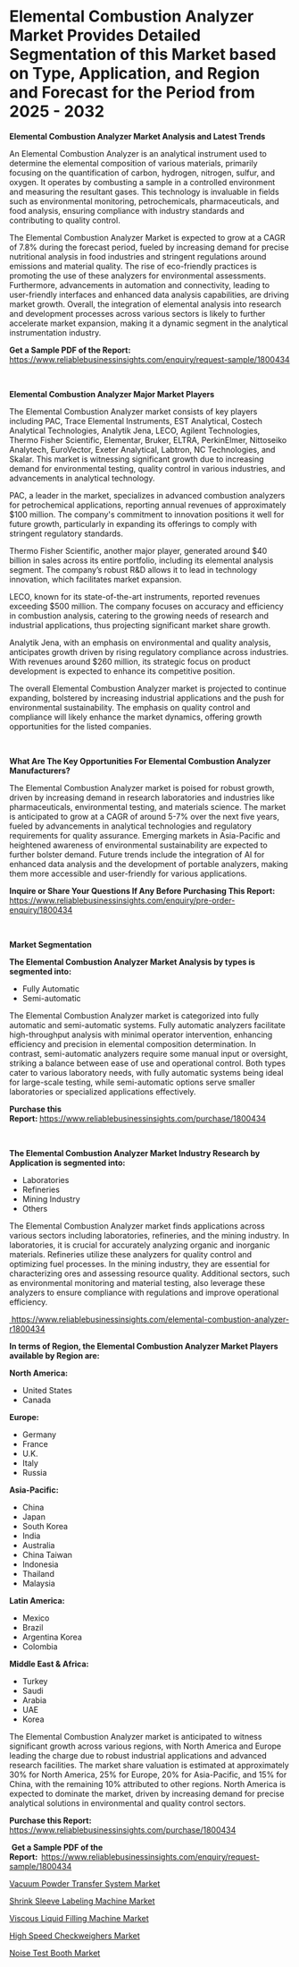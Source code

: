 <p><h1>Elemental Combustion Analyzer Market Provides Detailed Segmentation of this Market based on Type, Application, and Region and Forecast for the Period from 2025 - 2032</h1></p><p><strong>Elemental Combustion Analyzer Market Analysis and Latest Trends</strong></p>
<p><p>An Elemental Combustion Analyzer is an analytical instrument used to determine the elemental composition of various materials, primarily focusing on the quantification of carbon, hydrogen, nitrogen, sulfur, and oxygen. It operates by combusting a sample in a controlled environment and measuring the resultant gases. This technology is invaluable in fields such as environmental monitoring, petrochemicals, pharmaceuticals, and food analysis, ensuring compliance with industry standards and contributing to quality control.</p><p>The Elemental Combustion Analyzer Market is expected to grow at a CAGR of 7.8% during the forecast period, fueled by increasing demand for precise nutritional analysis in food industries and stringent regulations around emissions and material quality. The rise of eco-friendly practices is promoting the use of these analyzers for environmental assessments. Furthermore, advancements in automation and connectivity, leading to user-friendly interfaces and enhanced data analysis capabilities, are driving market growth. Overall, the integration of elemental analysis into research and development processes across various sectors is likely to further accelerate market expansion, making it a dynamic segment in the analytical instrumentation industry.</p></p>
<p><strong>Get a Sample PDF of the Report:&nbsp;</strong> <a href="https://www.reliablebusinessinsights.com/enquiry/request-sample/1800434?utm_campaign=1091&utm_medium=2&utm_source=Github&utm_content=ia&utm_term=19022025&utm_id=elemental-combustion-analyzer">https://www.reliablebusinessinsights.com/enquiry/request-sample/1800434</a></p>
<p>&nbsp;</p>
<p><strong>Elemental Combustion Analyzer Major Market Players</strong></p>
<p><p>The Elemental Combustion Analyzer market consists of key players including PAC, Trace Elemental Instruments, EST Analytical, Costech Analytical Technologies, Analytik Jena, LECO, Agilent Technologies, Thermo Fisher Scientific, Elementar, Bruker, ELTRA, PerkinElmer, Nittoseiko Analytech, EuroVector, Exeter Analytical, Labtron, NC Technologies, and Skalar. This market is witnessing significant growth due to increasing demand for environmental testing, quality control in various industries, and advancements in analytical technology.</p><p>PAC, a leader in the market, specializes in advanced combustion analyzers for petrochemical applications, reporting annual revenues of approximately $100 million. The company's commitment to innovation positions it well for future growth, particularly in expanding its offerings to comply with stringent regulatory standards.</p><p>Thermo Fisher Scientific, another major player, generated around $40 billion in sales across its entire portfolio, including its elemental analysis segment. The company’s robust R&D allows it to lead in technology innovation, which facilitates market expansion.</p><p>LECO, known for its state-of-the-art instruments, reported revenues exceeding $500 million. The company focuses on accuracy and efficiency in combustion analysis, catering to the growing needs of research and industrial applications, thus projecting significant market share growth.</p><p>Analytik Jena, with an emphasis on environmental and quality analysis, anticipates growth driven by rising regulatory compliance across industries. With revenues around $260 million, its strategic focus on product development is expected to enhance its competitive position.</p><p>The overall Elemental Combustion Analyzer market is projected to continue expanding, bolstered by increasing industrial applications and the push for environmental sustainability. The emphasis on quality control and compliance will likely enhance the market dynamics, offering growth opportunities for the listed companies.</p></p>
<p>&nbsp;</p>
<p><strong>What Are The Key Opportunities For Elemental Combustion Analyzer Manufacturers?</strong></p>
<p><p>The Elemental Combustion Analyzer market is poised for robust growth, driven by increasing demand in research laboratories and industries like pharmaceuticals, environmental testing, and materials science. The market is anticipated to grow at a CAGR of around 5-7% over the next five years, fueled by advancements in analytical technologies and regulatory requirements for quality assurance. Emerging markets in Asia-Pacific and heightened awareness of environmental sustainability are expected to further bolster demand. Future trends include the integration of AI for enhanced data analysis and the development of portable analyzers, making them more accessible and user-friendly for various applications.</p></p>
<p><strong>Inquire or Share Your Questions If Any Before Purchasing This Report:</strong> <a href="https://www.reliablebusinessinsights.com/enquiry/pre-order-enquiry/1800434?utm_campaign=1091&utm_medium=2&utm_source=Github&utm_content=ia&utm_term=19022025&utm_id=elemental-combustion-analyzer">https://www.reliablebusinessinsights.com/enquiry/pre-order-enquiry/1800434</a></p>
<p>&nbsp;</p>
<p><strong>Market Segmentation</strong></p>
<p><strong>The Elemental Combustion Analyzer Market Analysis by types is segmented into:</strong></p>
<p><ul><li>Fully Automatic</li><li>Semi-automatic</li></ul></p>
<p><p>The Elemental Combustion Analyzer market is categorized into fully automatic and semi-automatic systems. Fully automatic analyzers facilitate high-throughput analysis with minimal operator intervention, enhancing efficiency and precision in elemental composition determination. In contrast, semi-automatic analyzers require some manual input or oversight, striking a balance between ease of use and operational control. Both types cater to various laboratory needs, with fully automatic systems being ideal for large-scale testing, while semi-automatic options serve smaller laboratories or specialized applications effectively.</p></p>
<p><strong>Purchase this Report:&nbsp;</strong><a href="https://www.reliablebusinessinsights.com/purchase/1800434?utm_campaign=1091&utm_medium=2&utm_source=Github&utm_content=ia&utm_term=19022025&utm_id=elemental-combustion-analyzer">https://www.reliablebusinessinsights.com/purchase/1800434</a></p>
<p>&nbsp;</p>
<p><strong>The Elemental Combustion Analyzer Market Industry Research by Application is segmented into:</strong></p>
<p><ul><li>Laboratories</li><li>Refineries</li><li>Mining Industry</li><li>Others</li></ul></p>
<p><p>The Elemental Combustion Analyzer market finds applications across various sectors including laboratories, refineries, and the mining industry. In laboratories, it is crucial for accurately analyzing organic and inorganic materials. Refineries utilize these analyzers for quality control and optimizing fuel processes. In the mining industry, they are essential for characterizing ores and assessing resource quality. Additional sectors, such as environmental monitoring and material testing, also leverage these analyzers to ensure compliance with regulations and improve operational efficiency.</p></p>
<p><a href="https://www.reliablebusinessinsights.com/elemental-combustion-analyzer-r1800434?utm_campaign=1091&utm_medium=2&utm_source=Github&utm_content=ia&utm_term=19022025&utm_id=elemental-combustion-analyzer">&nbsp;https://www.reliablebusinessinsights.com/elemental-combustion-analyzer-r1800434</a></p>
<p><strong>In terms of Region, the Elemental Combustion Analyzer Market Players available by Region are:</strong></p>
<p>
    <p> <strong> North America: </strong>
        <ul>
            <li>United States</li>
            <li>Canada</li>
        </ul>
        </p> 
    <p> <strong> Europe: </strong>
        <ul>
            <li>Germany</li>
            <li>France</li>
            <li>U.K.</li>
            <li>Italy</li>
            <li>Russia</li>
        </ul>
        </p> 
    <p> <strong> Asia-Pacific: </strong>
        <ul>
            <li>China</li>
            <li>Japan</li>
            <li>South Korea</li>
            <li>India</li>
            <li>Australia</li>
            <li>China Taiwan</li>
            <li>Indonesia</li>
            <li>Thailand</li>
            <li>Malaysia</li>
        </ul>
        </p> 
    <p> <strong> Latin America: </strong>
        <ul>
            <li>Mexico</li>
            <li>Brazil</li>
            <li>Argentina Korea</li>
            <li>Colombia</li>
        </ul>
        </p> 
    <p> <strong> Middle East & Africa: </strong>
        <ul>
            <li>Turkey</li>
            <li>Saudi</li>
            <li>Arabia</li>
            <li>UAE</li>
            <li>Korea</li>
        </ul>
    </p>
    </p>
<p><p>The Elemental Combustion Analyzer market is anticipated to witness significant growth across various regions, with North America and Europe leading the charge due to robust industrial applications and advanced research facilities. The market share valuation is estimated at approximately 30% for North America, 25% for Europe, 20% for Asia-Pacific, and 15% for China, with the remaining 10% attributed to other regions. North America is expected to dominate the market, driven by increasing demand for precise analytical solutions in environmental and quality control sectors.</p></p>
<p><strong>Purchase this Report: </strong><a href="https://www.reliablebusinessinsights.com/purchase/1800434?utm_campaign=1091&utm_medium=2&utm_source=Github&utm_content=ia&utm_term=19022025&utm_id=elemental-combustion-analyzer">https://www.reliablebusinessinsights.com/purchase/1800434</a></p>
<p>&nbsp;<strong>Get a Sample PDF of the Report:&nbsp;&nbsp;</strong><a href="https://www.reliablebusinessinsights.com/enquiry/request-sample/1800434?utm_campaign=1091&utm_medium=2&utm_source=Github&utm_content=ia&utm_term=19022025&utm_id=elemental-combustion-analyzer">https://www.reliablebusinessinsights.com/enquiry/request-sample/1800434</a></p>
<p><strong></strong></p>
<p><p><a href="https://github.com/felishtimoti/Market-Research-Report-List-1/blob/main/vacuum-powder-transfer-system-market.md?utm_campaign=1091&utm_medium=2&utm_source=Github&utm_content=ia&utm_term=19022025&utm_id=elemental-combustion-analyzer">Vacuum Powder Transfer System Market</a></p><p><a href="https://github.com/lestymbango/Market-Research-Report-List-1/blob/main/shrink-sleeve-labeling-machine-market.md?utm_campaign=1091&utm_medium=2&utm_source=Github&utm_content=ia&utm_term=19022025&utm_id=elemental-combustion-analyzer">Shrink Sleeve Labeling Machine Market</a></p><p><a href="https://github.com/hneefdelwyn/Market-Research-Report-List-1/blob/main/viscous-liquid-filling-machine-market.md?utm_campaign=1091&utm_medium=2&utm_source=Github&utm_content=ia&utm_term=19022025&utm_id=elemental-combustion-analyzer">Viscous Liquid Filling Machine Market</a></p><p><a href="https://github.com/sevitadwiani/Market-Research-Report-List-1/blob/main/high-speed-checkweighers-market.md?utm_campaign=1091&utm_medium=2&utm_source=Github&utm_content=ia&utm_term=19022025&utm_id=elemental-combustion-analyzer">High Speed Checkweighers Market</a></p><p><a href="https://github.com/enolvesey/Market-Research-Report-List-1/blob/main/noise-test-booth-market.md?utm_campaign=1091&utm_medium=2&utm_source=Github&utm_content=ia&utm_term=19022025&utm_id=elemental-combustion-analyzer">Noise Test Booth Market</a></p></p>